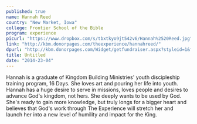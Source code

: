 ```yaml
---
published: true
name: Hannah Reed
country: "New Market, Iowa"
college: Frontier School of the Bible
program: experience
picurl: "https://www.dropbox.com/s/tbxtkyo9jt542v6/Hannah%2520Reed.jpg"
link: "http://kbm.donorpages.com/theexperience/hannahreed/"
dpurl: "http://kbm.donorpages.com/Widget/getfundraiser.aspx?styleid=1&fid=7c891c23-fa96-4ce6-8acf-e43a8b34ad30&pageId=476&did=9e6e189d-1066-4f69-bed1-bf32a5ec586f&type=indiv"
title: Untitled
date: "2014-23-04"
---
```


Hannah is a graduate of Kingdom Building Ministries' youth discipleship training program, 16 Days. She loves art and pouring her life into youth. Hannah has a huge desire to serve in missions, loves people and desires to advance God's kingdom, not hers. She deeply wants to be used by God. She's ready to gain more knowledge, but truly longs for a bigger heart and believes that God's work through The Experience will stretch her and launch her into a new level of humility and impact for the King.